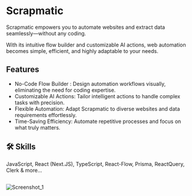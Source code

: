 # Scrapmatic

Scrapmatic empowers you to automate websites and extract data seamlessly—without any coding.

With its intuitive flow builder and customizable AI actions, web automation becomes simple, efficient, and highly adaptable to your needs.

## Features

- No-Code Flow Builder : Design automation workflows visually, eliminating the need for coding expertise.
- Customizable AI Actions: Tailor intelligent actions to handle complex tasks with precision.
- Flexible Automation: Adapt Scrapmatic to diverse websites and data requirements effortlessly.
- Time-Saving Efficiency: Automate repetitive processes and focus on what truly matters.

## 🛠 Skills

JavaScript, React (Next.JS), TypeScript, React-Flow, Prisma, ReactQuery, Clerk & more...

##

![Screenshot_1](https://github.com/user-attachments/assets/57a8db77-63c4-4308-97e2-d7a3ca9f06ce)
